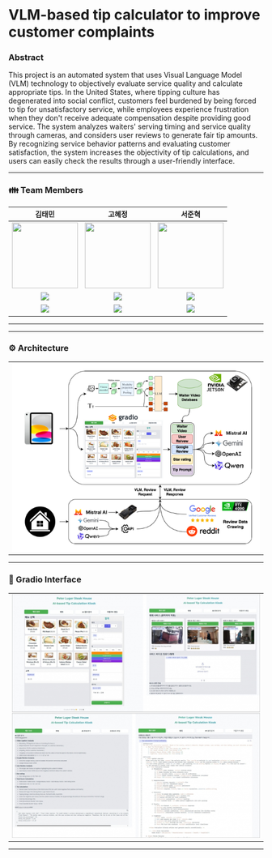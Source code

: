 # VLM-based tip calculator to improve customer complaints
### Abstract
This project is an automated system that uses Visual Language Model (VLM) technology to objectively evaluate service quality and calculate appropriate tips. In the United States, where tipping culture has degenerated into social conflict, customers feel burdened by being forced to tip for unsatisfactory service, while employees experience frustration when they don't receive adequate compensation despite providing good service. The system analyzes waiters' serving timing and service quality through cameras, and considers user reviews to generate fair tip amounts. By recognizing service behavior patterns and evaluating customer satisfaction, the system increases the objectivity of tip calculations, and users can easily check the results through a user-friendly interface.

---

### 👪 Team Members
김태민|고혜정|서준혁
:-:|:-:|:-:|
<img src='https://avatars.githubusercontent.com/u/96530685?v=4' height=130 width=130></img>|<img src='https://avatars.githubusercontent.com/u/190566247?v=4' height=130 width=130></img>|<img src='https://avatars.githubusercontent.com/u/105350096?v=4' height=130 width=130></img>|
<a href="https://github.com/taemin6697" target="_blank"><img src="https://img.shields.io/badge/Github-black.svg?&style=round&logo=github"/></a>|<a href="https://github.com/Kohyejung" target="_blank"><img src="https://img.shields.io/badge/Github-black.svg?&style=round&logo=github"/></a>|<a href="https://github.com/SeoBuAs" target="_blank"><img src="https://img.shields.io/badge/Github-black.svg?&style=round&logo=github"/></a>
<a href="mailto:taemin6697@gmail.com" target="_blank"><img src="https://img.shields.io/badge/Gmail-EA4335?style&logo=Gmail&logoColor=white"/></a>|<a href="mailto:helenko7738@gmail.com" target="_blank"><img src="https://img.shields.io/badge/Gmail-EA4335?style&logo=Gmail&logoColor=white"/></a>|<a href="mailto:withop9974@gmail.com" target="_blank"><img src="https://img.shields.io/badge/Gmail-EA4335?style&logo=Gmail&logoColor=white"/></a>|

---

---

<h3> ⚙️ Architecture </h3>
<table>
  <tr>
    <td><img src="./image/Pipeline.png" alt="Image 1"/></td>
  </tr>
</table>


---

<h3> 🎥 Gradio Interface </h3>
<table>
  <tr>
    <td><img src="./image/Gradio.jpeg" alt="Image 2"/></td>
  </tr>
</table>

---
